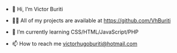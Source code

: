 - 👋 Hi, I’m Victor Buriti

- 👨‍💻 All of my projects are available at https://github.com/VhBuriti

- 🌱 I’m currently learning CSS/HTML/JavaScript/PHP

- 📫 How to reach me victorhugoburiti@hotmail.com

<!---
VhBuriti/VhBuriti is a ✨ special ✨ repository because its `README.md` (this file) appears on your GitHub profile.
You can click the Preview link to take a look at your changes.
--->
